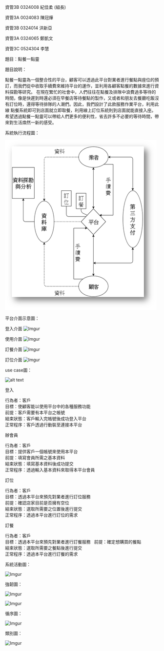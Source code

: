 資管3B 0324008 紀佳柔 (組長)

資管3A 0024083 陳冠燁

資管3B 0324014 洪新亞

資管3A 0324065 鄭凱文

資管3C 0524304 李慧

題目：點餐一點靈

題目說明：

  點餐一點靈為一個整合性的平台，顧客可以透過此平台對業者進行餐點與座位的預訂，而我們從中收取手續費來維持平台的運作，並利用各顧客點餐的數據來進行資料探勘等研究。
  在現在繁忙的社會中，人們往往在點餐及排隊中浪費過多等待的時間，像是快遲到時還必須在早餐店等待餐點的製作，又或者和朋友去餐廳吃飯沒有訂位時，還得等待排隊的人潮們。因此，我們設計了此款服務作業平台，利用此線
點餐系統即可到店面就立即取餐，利用線上訂位系統則到店面就能直接入座。
  希望透過點餐一點靈可以帶給人們更多的便利性，省去許多不必要的等待時間，帶來對生活煥然一新的感受。

系統執行流程圖：

![alt tag](https://github.com/e8chichi/oose_0324008/blob/master/%E5%9C%96%E7%89%871.png)


平台介面示意圖：


登入介面
![Imgur](http://i.imgur.com/EZRYxo0.png)

使用介面
![Imgur](http://i.imgur.com/flAsB9F.png)

訂餐介面
![Imgur](http://i.imgur.com/Xoriyec.png)

訂位介面
![Imgur](http://i.imgur.com/aNfXdAx.png)


use case圖：

![alt text](http://i.imgur.com/WxnS1Uf.png)

登入

行為者：客戶  
目標：使顧客能以使用平台中的各種服務功能  
前提：客戶需要有本平台之帳號  
結束狀態：客戶輸入完帳號後成功登入平台  
正常程序：客戶透過行動裝至連接本平台  

辦會員

行為者：客戶  
目標：提供客戶一個帳號來使用本平台  
前提：填寫會員所需之基本資料  
結束狀態：填寫基本資料後成功提交  
正常程序：透過輸入基本資料來取得本平台會員  

訂位

行為者：客戶  
目標：透過本平台來預先對業者進行訂位服務  
前提：確認店家目前是否擁有空位  
結束狀態：選取所需要之位置後進行提交  
正常程序：透過本平台進行訂位的需求  

訂餐

行為者：客戶  
目標：透過本平台來預先對業者進行訂餐服務   
前提：確定想購買的餐點  
結束狀態：選取所需要之餐點後進行提交  
正常程序：透過本平台進行訂餐的需求  


系統活動圖：

![Imgur](http://i.imgur.com/yjusFza.png)

強韌圖：

![Imgur](http://i.imgur.com/fyUecyy.jpg)

![Imgur](http://i.imgur.com/EAC0zCu.jpg)

循序圖：

![Imgur](http://i.imgur.com/quBPW9W.jpg)

類別圖：

![Imgur](http://i.imgur.com/SIHp90j.jpg)
